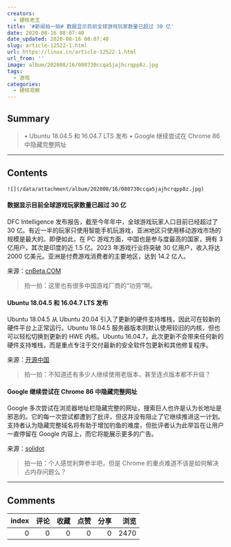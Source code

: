 ```yaml
---
creators:
  - 硬核老王
title: '#新闻拍一拍# 数据显示目前全球游戏玩家数量已超过 30 亿'
date: 2020-08-16 08:07:40
date_updated: 2020-08-16 08:07:40
slug: article-12522-1.html
url: https://linux.cn/article-12522-1.html
url_from: ''
image: album/202008/16/080730ccqa5jajhcrqpp8z.jpg
tags:
  - 游戏
categories:
  - 硬核观察
---
```


## Summary

> • Ubuntu 18.04.5 和 16.04.7 LTS 发布 • Google 继续尝试在 Chrome 86 中隐藏完整网址

***

<!-- more -->

## Contents

`![](/data/attachment/album/202008/16/080730ccqa5jajhcrqpp8z.jpg)`

#### 数据显示目前全球游戏玩家数量已超过 30 亿

DFC Intelligence 发布报告，截至今年年中，全球游戏玩家人口目前已经超过了 30 亿。有近一半的玩家只使用智能手机玩游戏，亚洲地区只使用移动游戏市场的规模是最大的。即便如此，在 PC 游戏方面，中国也是参与度最高的国家，拥有 3 亿用户，其次是印度的近 1.5 亿。2023 年游戏行业将突破 30 亿用户，收入将达 2000 亿美元。亚洲是付费游戏消费者的主要地区，达到 14.2 亿人。

来源：[cnBeta.COM](https://hot.cnbeta.com/articles/game/1016127.htm)

> 
> 拍一拍：这里也有很多中国游戏厂商的“功劳”啊。
> 
> 
> 

#### Ubuntu 18.04.5 和 16.04.7 LTS 发布

Ubuntu 18.04.5 从 Ubuntu 20.04 引入了更新的硬件支持堆栈，因此可在较新的硬件平台上正常运行。Ubuntu 18.04.5 服务器版本则默认使用较旧的内核，但也可以轻松切换到更新的 HWE 内核。Ubuntu 16.04.7，此次更新不会带来任何新的硬件支持堆栈，而是重点专注于交付最新的安全软件包更新和其他修复程序。

来源：[开源中国](https://www.oschina.net/news/117937/ubuntu-18-04-5-n-16-04-7-released)

> 
> 拍一拍：不知道还有多少人继续使用老版本，甚至连点版本都不升级？
> 
> 
> 

#### Google 继续尝试在 Chrome 86 中隐藏完整网址

Google 多次尝试在浏览器地址栏隐藏完整的网址，搜索巨人也许是认为长地址是邪恶的。它的每一次尝试都遭到了批评，但这并没有阻止了它继续推进这一计划。支持者认为隐藏完整域名将有助于增加钓鱼的难度，但批评者认为此举旨在让用户一直停留在 Google 内容上，而它将能展示更多的广告。

来源：[solidot](https://www.solidot.org/story?sid=65253)

> 
> 拍一拍：个人感觉利弊参半吧，但是 Chrome 的重点难道不该是如何解决占内存问题么？
> 
> 
>

***

## Comments


|   index |   评论 |   收藏 |   点赞 |   分享 |   浏览 |
|--------:|-------:|-------:|-------:|-------:|-------:|
|       0 |      0 |      0 |      0 |      0 |   2470 |
